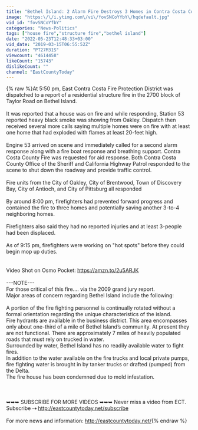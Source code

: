 ```yaml
---
title: "Bethel Island: 2 Alarm Fire Destroys 3 Homes in Contra Costa County"
image: "https:\/\/i.ytimg.com\/vi\/fovSNCoYfbY\/hqdefault.jpg"
vid_id: "fovSNCoYfbY"
categories: "News-Politics"
tags: ["house fire","structure fire","bethel island"]
date: "2022-05-23T12:48:33+03:00"
vid_date: "2019-03-15T06:55:52Z"
duration: "PT27M31S"
viewcount: "4614458"
likeCount: "15743"
dislikeCount: ""
channel: "EastCountyToday"
---
```

{% raw %}At 5:50 pm, East Contra Costa Fire Protection District was dispatched to a report of a residential structure fire in the 2700 block of Taylor Road on Bethel Island.<br /><br />It was reported that a house was on fire and while responding, Station 53 reported heavy black smoke was showing from Oakley. Dispatch then received several more calls saying multiple homes were on fire with at least one home that had exploded with flames at least 20-feet high.<br /><br />Engine 53 arrived on scene and immediately called for a second alarm response along with a fire boat response and breathing support. Contra Costa County Fire was requested for aid response. Both Contra Costa County Office of the Sheriff and California Highway Patrol responded to the scene to shut down the roadway and provide traffic control.<br /><br />Fire units from the City of Oakley, City of Brentwood, Town of Discovery Bay, City of Antioch, and City of Pittsburg all responded<br /><br />By around 8:00 pm, firefighters had prevented forward progress and contained the fire to three homes and potentially saving another 3-to-4 neighboring homes.<br /><br />Firefighters also said they had no reported injuries and at least 3-people had been displaced.<br /><br />As of 9:15 pm, firefighters were working on &quot;hot spots&quot; before they could begin mop up duties.<br /><br /><br />Video Shot on Osmo Pocket: <a rel="nofollow" target="blank" href="https://amzn.to/2u5ARJK">https://amzn.to/2u5ARJK</a><br /><br />---NOTE---<br />For those critical of this fire.... via the 2009 grand jury report. <br />Major areas of concern regarding Bethel Island include the following:<br /><br />    A portion of the fire fighting personnel is continually rotated without a formal orientation regarding the unique characteristics of the island.<br />    Fire hydrants are available in the business district. This area encompasses only about one-third of a mile of Bethel Island’s community. At present they are not functional. There are approximately 7 miles of heavily populated roads that must rely on trucked in water. <br />    Surrounded by water, Bethel Island has no readily available water to fight fires.<br />    In addition to the water available on the fire trucks and local private pumps, fire fighting water is brought in by tanker trucks or drafted (pumped) from the Delta. <br />    The fire house has been condemned due to mold infestation.<br /><br /><br /><br />➥➥➥ SUBSCRIBE FOR MORE VIDEOS ➥➥➥ Never miss a video from ECT. Subscribe ⇢ <a rel="nofollow" target="blank" href="http://eastcountytoday.net/subscribe">http://eastcountytoday.net/subscribe</a> <br /><br />For more news and information: <a rel="nofollow" target="blank" href="http://eastcountytoday.net/">http://eastcountytoday.net/</a>{% endraw %}
